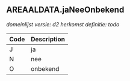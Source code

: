 ## AREAALDATA.jaNeeOnbekend

*domeinlijst versie: d2* *herkomst definitie: todo*

 |Code |Description	|
|	---	|	---	|
| J | ja |
| N | nee |
| O | onbekend |
